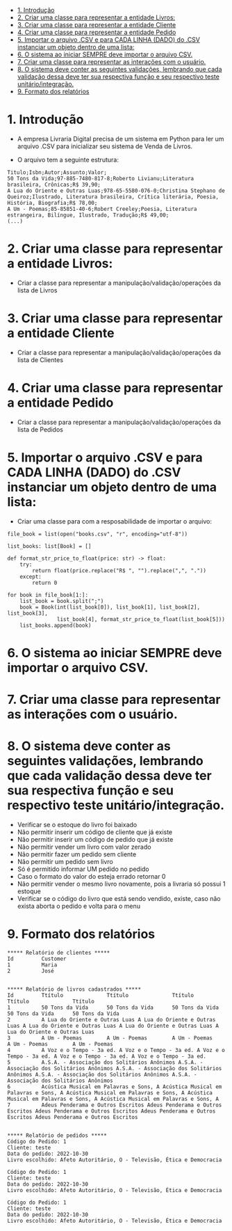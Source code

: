 - [1. Introdução](#1-introdução)
- [2. Criar uma classe para representar a entidade Livros:](#2-criar-uma-classe-para-representar-a-entidade-livros)
- [3. Criar uma classe para representar a entidade Cliente](#3-criar-uma-classe-para-representar-a-entidade-cliente)
- [4. Criar uma classe para representar a entidade Pedido](#4-criar-uma-classe-para-representar-a-entidade-pedido)
- [5. Importar o arquivo .CSV e para CADA LINHA (DADO) do .CSV instanciar um objeto dentro de uma lista:](#5-importar-o-arquivo-csv-e-para-cada-linha-dado-do-csv-instanciar-um-objeto-dentro-de-uma-lista)
- [6. O sistema ao iniciar SEMPRE deve importar o arquivo CSV.](#6-o-sistema-ao-iniciar-sempre-deve-importar-o-arquivo-csv)
- [7. Criar uma classe para representar as interações com o usuário.](#7-criar-uma-classe-para-representar-as-interações-com-o-usuário)
- [8. O sistema deve conter as seguintes validações, lembrando que cada validação dessa deve ter sua respectiva função e seu respectivo teste unitário/integração.](#8-o-sistema-deve-conter-as-seguintes-validações-lembrando-que-cada-validação-dessa-deve-ter-sua-respectiva-função-e-seu-respectivo-teste-unitáriointegração)
- [9. Formato dos relatórios](#9-formato-dos-relatórios)

# 1. Introdução

- A empresa Livraria Digital precisa de um sistema em Python para ler um arquivo .CSV para inicializar seu sistema de Venda de Livros.

- O arquivo tem a seguinte estrutura:

```
Titulo;Isbn;Autor;Assunto;Valor;
50 Tons da Vida;97-885-7480-817-8;Roberto Livianu;Literatura brasileira, Crônicas;R$ 39,90;
A Lua do Oriente e Outras Luas;978-65-5580-076-0;Christina Stephano de Queiroz;Ilustrado, Literatura brasileira, Crítica literária, Poesia, História, Biografia;R$ 78,00;
A Um - Poemas;85-85851-40-6;Robert Creeley;Poesia, Literatura estrangeira, Bilíngue, Ilustrado, Tradução;R$ 49,00;
(...)
```

# 2. Criar uma classe para representar a entidade Livros:

- Criar a classe para representar a manipulação/validação/operações da lista de Livros

# 3. Criar uma classe para representar a entidade Cliente

- Criar a classe para representar a manipulação/validação/operações da lista de Clientes

# 4. Criar uma classe para representar a entidade Pedido

- Criar a classe para representar a manipulação/validação/operações da lista de Pedidos

# 5. Importar o arquivo .CSV e para CADA LINHA (DADO) do .CSV instanciar um objeto dentro de uma lista:

- Criar uma classe para com a resposabilidade de importar o arquivo:

```
file_book = list(open("books.csv", "r", encoding="utf-8"))

list_books: list[Book] = []

def format_str_price_to_float(price: str) -> float:
    try:
        return float(price.replace("R$ ", "").replace(",", "."))
    except:
        return 0

for book in file_book[1:]:
    list_book = book.split(";")
    book = Book(int(list_book[0]), list_book[1], list_book[2], list_book[3],
                list_book[4], format_str_price_to_float(list_book[5]))
    list_books.append(book)
```

# 6. O sistema ao iniciar SEMPRE deve importar o arquivo CSV.

# 7. Criar uma classe para representar as interações com o usuário.

# 8. O sistema deve conter as seguintes validações, lembrando que cada validação dessa deve ter sua respectiva função e seu respectivo teste unitário/integração.

- Verificar se o estoque do livro foi baixado
- Não permitir inserir um código de cliente que já existe
- Não permitir inserir um código de pedido que já existe
- Não permitir vender um livro com valor zerado
- Não permitir fazer um pedido sem cliente
- Não permitir um pedido sem livro
- Só é permitido informar UM pedido no pedido
- Caso o formato do valor do esteja errado retornar 0
- Não permitir vender o mesmo livro novamente, pois a livraria só possui 1 estoque
- Verificar se o código do livro que está sendo vendido, existe, caso não exista aborta o pedido e volta para o menu

# 9. Formato dos relatórios

```
***** Relatório de clientes *****
Id         Customer
1          Maria
2          José


***** Relatório de livros cadastrados *****
Id         Ttítulo              Ttítulo              Ttítulo              Ttítulo              Ttítulo
1          50 Tons da Vida      50 Tons da Vida      50 Tons da Vida      50 Tons da Vida      50 Tons da Vida
2          A Lua do Oriente e Outras Luas A Lua do Oriente e Outras Luas A Lua do Oriente e Outras Luas A Lua do Oriente e Outras Luas A Lua do Oriente e Outras Luas
3          A Um - Poemas        A Um - Poemas        A Um - Poemas        A Um - Poemas        A Um - Poemas
4          A Voz e o Tempo - 3a ed. A Voz e o Tempo - 3a ed. A Voz e o Tempo - 3a ed. A Voz e o Tempo - 3a ed. A Voz e o Tempo - 3a ed.
5          A.S.A. - Associação dos Solitários Anônimos A.S.A. - Associação dos Solitários Anônimos A.S.A. - Associação dos Solitários Anônimos A.S.A. - Associação dos Solitários Anônimos A.S.A. - Associação dos Solitários Anônimos
6          Acústica Musical em Palavras e Sons, A Acústica Musical em Palavras e Sons, A Acústica Musical em Palavras e Sons, A Acústica Musical em Palavras e Sons, A Acústica Musical em Palavras e Sons, A
7          Adeus Penderama e Outros Escritos Adeus Penderama e Outros Escritos Adeus Penderama e Outros Escritos Adeus Penderama e Outros Escritos Adeus Penderama e Outros Escritos


***** Relatório de pedidos *****
Código do Pedido: 1
Cliente: teste
Data do pedido: 2022-10-30
Livro escolhido: Afeto Autoritário, O - Televisão, Ética e Democracia

Código do Pedido: 1
Cliente: teste
Data do pedido: 2022-10-30
Livro escolhido: Afeto Autoritário, O - Televisão, Ética e Democracia

Código do Pedido: 1
Cliente: teste
Data do pedido: 2022-10-30
Livro escolhido: Afeto Autoritário, O - Televisão, Ética e Democracia
```
